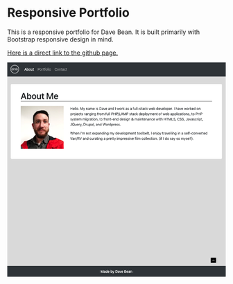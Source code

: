 # Responsive Portfolio

This is a responsive portfolio for Dave Bean. It is built primarily with Bootstrap responsive design in mind.

[Here is a direct link to the github page.](https://diembe.github.io/Portfolio/)

![Repo screenshot](assets/images/screenshot-1.png)